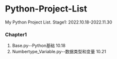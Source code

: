 # Python-Project-List
My Python Project List. Stage1: 2022.10.18-2022.11.30

### **Chapter1**
1. Base.py--Python基础 10.18
2. Numbertype_Variable.py--数据类型和变量 10.21
